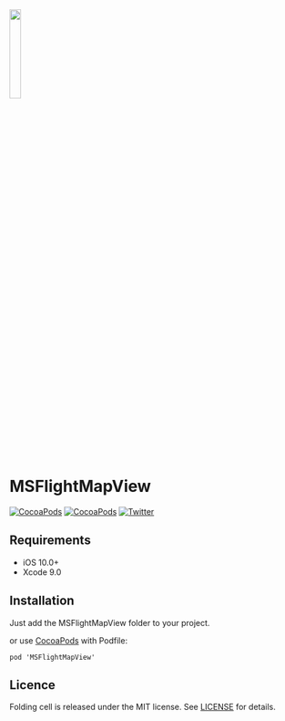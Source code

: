 <img src="./msflightViewdemo.gif" width="20%">

# MSFlightMapView
[![CocoaPods](https://img.shields.io/cocoapods/p/MSFlightMapView.svg)](https://cocoapods.org/pods/MSFlightMapView)
[![CocoaPods](https://img.shields.io/cocoapods/v/MSFlightMapView.svg)](http://cocoapods.org/pods/MSFlightMapView)
[![Twitter](https://img.shields.io/badge/Twitter-@ThisIsSubhan-blue.svg?style=flat)](http://twitter.com/ThisIsSubhan)
## Requirements

- iOS 10.0+
- Xcode 9.0

## Installation

Just add the MSFlightMapView folder to your project.

or use [CocoaPods](https://cocoapods.org) with Podfile:
```
pod 'MSFlightMapView'
```

## Licence

Folding cell is released under the MIT license.
See [LICENSE](./LICENSE) for details.
